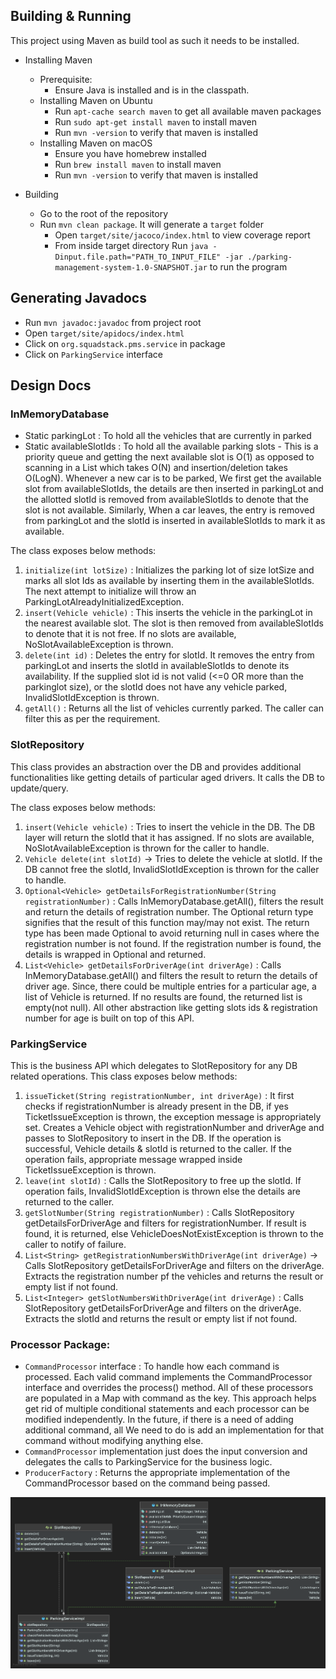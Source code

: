 ## Building & Running

This project using Maven as build tool as such it needs to be installed.

* Installing Maven
    * Prerequisite:
        * Ensure Java is installed and is in the classpath.
    * Installing Maven on Ubuntu
        * Run `apt-cache search maven` to get all available maven packages
        * Run `sudo apt-get install maven` to install maven
        * Run `mvn -version` to verify that maven is installed
    * Installing Maven on macOS
        * Ensure you have homebrew installed
        * Run `brew install maven` to install maven
        * Run `mvn -version` to verify that maven is installed

* Building
    * Go to the root of the repository
    * Run `mvn clean package`. It will generate a `target` folder
        * Open `target/site/jacoco/index.html` to view coverage report
        * From inside target directory
          Run `java -Dinput.file.path="PATH_TO_INPUT_FILE" -jar ./parking-management-system-1.0-SNAPSHOT.jar` to run the
          program

## Generating Javadocs
* Run `mvn javadoc:javadoc` from project root
* Open `target/site/apidocs/index.html`
* Click on `org.squadstack.pms.service` in package
* Click on `ParkingService` interface

## Design Docs

### InMemoryDatabase
* Static parkingLot : To hold all the vehicles that are currently in parked 
* Static availableSlotIds : To hold all the available parking slots - This is a priority queue and getting the next available slot is O(1) as opposed to scanning in a List which takes O(N) and insertion/deletion takes O(LogN). Whenever a new car is to be parked, We first get the available slot from availableSlotIds, the details are then inserted in parkingLot and the allotted slotId is removed from availableSlotIds to denote that the slot is not available. Similarly, When a car leaves, the entry is removed from parkingLot and the slotId is inserted in availableSlotIds to mark it as available.

The class exposes below methods:

1. `initialize(int lotSize)` : Initializes the parking lot of size lotSize and marks all slot Ids as available by inserting them in the availableSlotIds. The next attempt to initialize will throw an ParkingLotAlreadyInitializedException.
2. `insert(Vehicle vehicle)` : This inserts the vehicle in the parkingLot in the nearest available slot. The slot is then removed from availableSlotIds to denote that it is not free. If no slots are available, NoSlotAvailableException is thrown.
3. `delete(int id)` : Deletes the entry for slotId. It removes the entry from parkingLot and inserts the slotId in availableSlotIds to denote its availability. If the supplied slot id is not valid (<=0 OR more than the parkinglot size), or the slotId does not have any vehicle parked, InvalidSlotIdException is thrown.
4. `getAll()` : Returns all the list of vehicles currently parked. The caller can filter this as per the requirement.

### SlotRepository
This class provides an abstraction over the DB and provides additional functionalities like getting details of particular aged drivers. It calls the DB to update/query.

The class exposes below methods:

1. `insert(Vehicle vehicle)` : Tries to insert the vehicle in the DB. The DB layer will return the slotId that it has assigned. If no slots are available, NoSlotAvailableException is thrown for the caller to handle.
2. `Vehicle delete(int slotId)` -> Tries to delete the vehicle at slotId. If the DB cannot free the slotId, InvalidSlotIdException is thrown for the caller to handle.
3. `Optional<Vehicle> getDetailsForRegistrationNumber(String registrationNumber)` : Calls InMemoryDatabase.getAll(), filters the result and return the details of registration number. The Optional return type signifies that the result of this function may/may not exist. The return type has been made Optional to avoid returning null in cases where the registration number is not found. If the registration number is found, the details is wrapped in Optional and returned.
4. `List<Vehicle> getDetailsForDriverAge(int driverAge)`  : Calls InMemoryDatabase.getAll() and filters the result to return the details of driver age. Since, there could be multiple entries for a particular age, a list of Vehicle is returned. If no results are found, the returned list is empty(not null). All other abstraction like getting slots ids & registration number for age is built on top of this API.

### ParkingService

This is the business API which delegates to SlotRepository for any DB related operations.
This class exposes below methods:

1. `issueTicket(String registrationNumber, int driverAge)` : It first checks if registrationNumber is already present in the DB, if yes TicketIssueException is thrown, the exception message is appropriately set. Creates a Vehicle object with registrationNumber and driverAge and passes to SlotRepository to insert in the DB. If the operation is successful, Vehicle details & slotId is returned to the caller. If the operation fails, appropriate message wrapped inside TicketIssueException is thrown.
2. `leave(int slotId)` : Calls the SlotRepository to free up the slotId. If operation fails, InvalidSlotIdException is thrown else the details are returned to the caller.
3. `getSlotNumber(String registrationNumber)` : Calls SlotRepository getDetailsForDriverAge and filters for registrationNumber. If result is found, it is returned, else VehicleDoesNotExistException is thrown to the caller to notify of failure.
4. `List<String> getRegistrationNumbersWithDriverAge(int driverAge)` -> Calls SlotRepository getDetailsForDriverAge and filters on the driverAge. Extracts the registration number pf the vehicles and returns the result or empty list if not found.
5. `List<Integer> getSlotNumbersWithDriverAge(int driverAge)` : Calls SlotRepository getDetailsForDriverAge and filters on the driverAge. Extracts the slotId and returns the result or empty list if not found.

### Processor Package:

* `CommandProcessor` interface : To handle how each command is processed. Each valid command implements the CommandProcessor interface and overrides the process() method. All of these processors are populated in a Map with command as the key. This approach helps get rid of multiple conditional statements and each processor can be modified independently. In the future, if there is a need of adding additional command, all We need to do is add an implementation for that command without modifying anything else.
* `CommandProcessor` implementation just does the input conversion and delegates the calls to ParkingService for the business logic.
* `ProducerFactory` : Returns the appropriate implementation of the CommandProcessor based on the command being passed.

![Class Diagram](https://github.com/UDAYADAV/parking-management-system/blob/master/docs/ParkingServiceClassDiagram.png)
